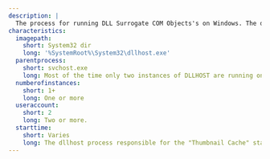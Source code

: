 ```yaml
---
description: |
  The process for running DLL Surrogate COM Objects's on Windows. The dllhost process executes what is known as "Dll surrogates", which are DLL's hosting COM objects running inside processes. The command line argument of the dllhost process is `/Processid:{CLSID}`. Malware author or threat actors can abuse this by registering / hijacking COM Objects and running them via the following command line `dllhost.exe /Processid:{Hijacked CLSID}` utility.
characteristics:
  imagepath:
    short: System32 dir
    long: '%SystemRoot%\System32\dllhost.exe'
  parentprocess:
    short: svchost.exe
    long: Most of the time only two instances of DLLHOST are running on a system as children of "svchost -k DcomLaunch -p" responsible for showing thumbnails, any other process spawned will be as a child of an "svchost.exe" process and the COM object should be refernced from the registry.
  numberofinstances:
    short: 1+
    long: One or more
  useraccount:
    short: 2
    long: Two or more.
  starttime:
    short: Varies
    long: The dllhost process responsible for the "Thumbnail Cache" starts shortly after the service responsible for handling DCOM objects, which in it self start with the system.
---
```

